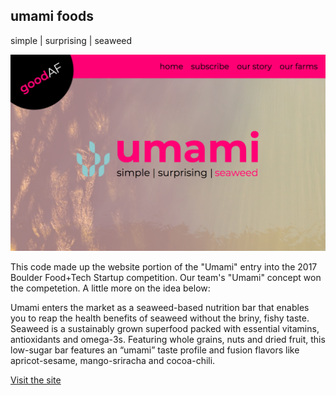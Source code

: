 ## umami foods

simple | surprising | seaweed

![site screenshot](/site-screenshot.png)

This code made up the website portion of the "Umami" entry into the 2017 Boulder Food+Tech Startup competition. Our team's "Umami" concept won the competetion. A little more on the idea below:

Umami enters the market as a seaweed-based nutrition bar that enables you to reap the health benefits of seaweed without the briny, fishy taste. Seaweed is a sustainably grown superfood packed with essential vitamins, antioxidants and omega-3s. Featuring whole grains, nuts and dried fruit, this low-sugar bar features an “umami” taste profile and fusion flavors like apricot-sesame, mango-sriracha and cocoa-chili.

[Visit the site](https://umaminow.firebaseapp.com/)
